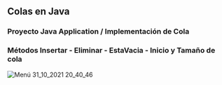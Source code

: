 ## Colas en Java
### Proyecto Java Application / Implementación de Cola
### Métodos Insertar - Eliminar - EstaVacia - Inicio y Tamaño de cola


![Menú 31_10_2021 20_40_46](https://user-images.githubusercontent.com/88462536/139607603-6a44814f-5f8d-407e-89f2-f64be25e54ac.png)

